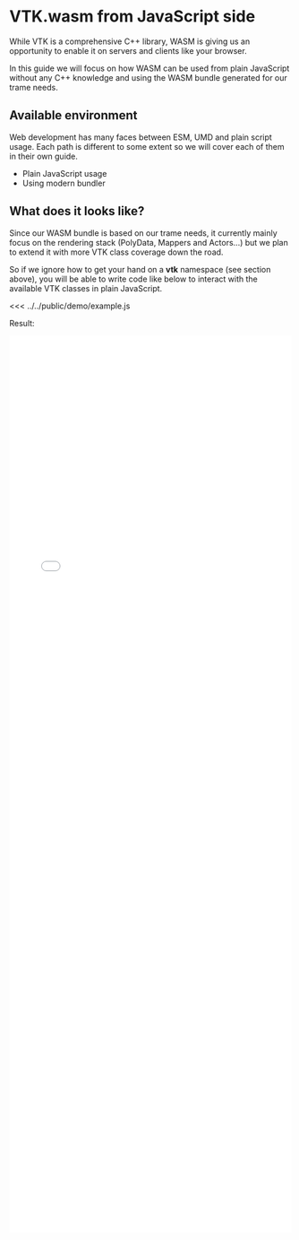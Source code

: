 # VTK.wasm from JavaScript side

While VTK is a comprehensive C++ library, WASM is giving us an opportunity to enable it on servers and clients like your browser. 

In this guide we will focus on how WASM can be used from plain JavaScript without any C++ knowledge and using the WASM bundle generated for our trame needs. 

## Available environment

Web development has many faces between ESM, UMD and plain script usage. Each path is different to some extent so we will cover each of them in their own guide.

- Plain JavaScript usage
- Using modern bundler

## What does it looks like?

Since our WASM bundle is based on our trame needs, it currently mainly focus on the rendering stack (PolyData, Mappers and Actors...) but we plan to extend it with more VTK class coverage down the road. 

So if we ignore how to get your hand on a __vtk__ namespace (see section above), you will be able to write code like below to interact with the available VTK classes in plain JavaScript.

<<< ../../public/demo/example.js

Result:

<iframe src="/vtk-wasm/demo/plain-javascript.html" style="width: 100%; height: 40vh; border: none;"></iframe>

